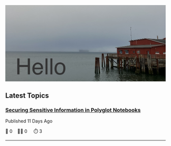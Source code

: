 ![Hello!](https://github.com/mjamesharmon/mjamesharmon/blob/main/assets/img/hello.jpg?raw=true)
## Latest Topics
### [Securing Sensitive Information in Polyglot Notebooks](https://dev.to/mjamesharmon/securing-sensitive-information-in-polyglot-notebooks-2jh0)

Published 11 Days Ago

  💬 0 &nbsp;&nbsp; 👍🏻 0 &nbsp; &nbsp; ⏱️ 3

---

